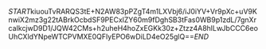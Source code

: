 $START$kiuouTvRARQS3tE+N2AW83pPZgT4m1LXVbj6/iJ0iYV+Vr9pXc+uV9KnwiX2mz3g22tABrkOcbdSF9PECxlZY60m9fDghSB3tFas0WB9p1zdL/7gnXrcaIkcjwD9D1/JQW42CMs+h2uheH4hoZxEGKk30z+Ztzz4A8hlLwJbCCC6eoUhCXldYNpeWTCPVMXE0QFlyEPO6wDiLD4eO25glQ==$END$